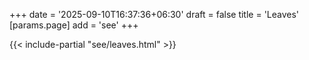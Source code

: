 +++
date = '2025-09-10T16:37:36+06:30'
draft = false
title = 'Leaves'
[params.page]
    add = 'see'
+++

{{< include-partial "see/leaves.html" >}}
